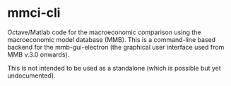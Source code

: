 # mmci-cli

Octave/Matlab code for the macroeconomic comparison using the macroeconomic model database (MMB). This is a command-line based backend for the mmb-gui-electron (the graphical user interface used from MMB v.3.0 onwards). 

This is not intended to be used as a standalone (which is possible but yet undocumented).
